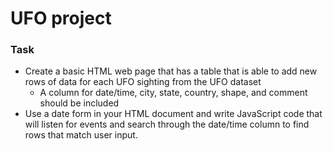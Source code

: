 # UFO project

### Task
* Create a basic HTML web page that has a table that is able to add new rows of data for each UFO sighting from the UFO dataset
  * A column for date/time, city, state, country, shape, and comment should be included 
* Use a date form in your HTML document and write JavaScript code that will listen for events and search through the date/time column to find rows that match user input.

